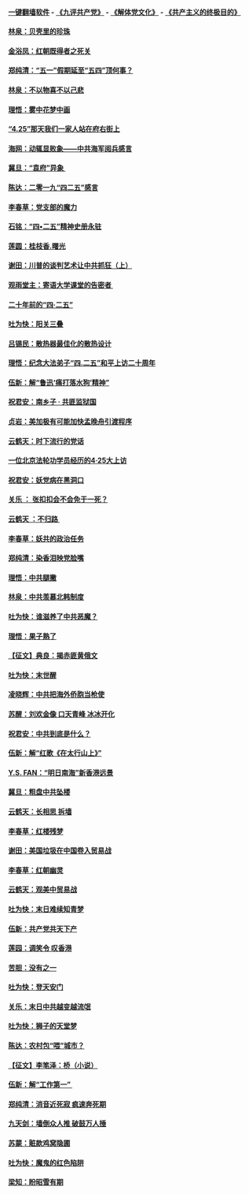 #### [一键翻墙软件](https://github.com/gfw-breaker/nogfw/blob/master/README.md?t=04282138) -  [《九评共产党》](https://github.com/gfw-breaker/9ping.md?t=04282138) - [《解体党文化》](https://github.com/gfw-breaker/jtdwh.md?t=04282138) - [《共产主义的终极目的》](https://github.com/gfw-breaker/gczydzjmd.md?t=04282138)

#### [林泉：贝壳里的珍珠](../pages/nsc993/n11217073.md?t=04282138) 

#### [金浴凤：红朝既得者之死关](../pages/nsc993/n11217063.md?t=04282138) 

#### [郑纯清：“五一”假期延至“五四”顶何事？](../pages/nsc993/n11217000.md?t=04282138) 

#### [林泉：不以物喜不以己悲](../pages/nsc993/n11216987.md?t=04282138) 

#### [理悟：雾中花梦中画](../pages/nsc993/n11213846.md?t=04282138) 

#### [“4.25”那天我们一家人站在府右街上](../pages/nsc993/n11210435.md?t=04282138) 

#### [海网：动辄显败象——中共海军阅兵感言](../pages/nsc993/n11212147.md?t=04282138) 

#### [冀旦：“袁府”异象 ](../pages/nsc993/n11211996.md?t=04282138) 

#### [陈达：二零一九“四二五”感言](../pages/nsc993/n11211971.md?t=04282138) 

#### [李春草：党支部的魔力](../pages/nsc993/n11211722.md?t=04282138) 

#### [石铭：“四•二五”精神史册永驻](../pages/nsc993/n11210585.md?t=04282138) 

#### [莲圆：桂枝香.曙光](../pages/nsc993/n11210371.md?t=04282138) 

#### [谢田：川普的谈判艺术让中共抓狂（上）](../pages/nsc993/n11209038.md?t=04282138) 

#### [观雨堂主：寄语大学课堂的告密者 ](../pages/nsc993/n11209062.md?t=04282138) 

#### [二十年前的“四·二五”](../pages/nsc993/n11207639.md?t=04282138) 

#### [吐为快：阳关三叠](../pages/nsc993/n11207152.md?t=04282138) 

#### [吕锡民：散热器最佳化的散热设计](../pages/nsc993/n11206294.md?t=04282138) 

#### [理悟：纪念大法弟子“四.二五”和平上访二十周年](../pages/nsc993/n11206269.md?t=04282138) 

#### [伍新：解“鲁迅‘痛打落水狗’精神”](../pages/nsc993/n11206208.md?t=04282138) 

#### [祝君安：南乡子 · 共匪监狱国](../pages/nsc993/n11203831.md?t=04282138) 

#### [贞岩：美加极有可能加快孟晚舟引渡程序](../pages/nsc993/n11203705.md?t=04282138) 

#### [云鹤天：时下流行的党话](../pages/nsc993/n11203254.md?t=04282138) 

#### [一位北京法轮功学员经历的4·25大上访](../pages/nsc993/n11203160.md?t=04282138) 

#### [祝君安：妖党病在黑洞口](../pages/nsc993/n11201449.md?t=04282138) 

#### [关乐 ： 张扣扣会不会免于一死？](../pages/nsc993/n11201363.md?t=04282138) 

#### [云鹤天 ：不归路 ](../pages/nsc993/n11201359.md?t=04282138) 

#### [李春草：妖共的政治任务](../pages/nsc993/n11199926.md?t=04282138) 

#### [郑纯清：染香泪映党脸嘴](../pages/nsc993/n11199911.md?t=04282138) 

#### [理悟：中共腿撇](../pages/nsc993/n11199727.md?t=04282138) 

#### [林泉：中共羡慕北韩制度](../pages/nsc993/n11199776.md?t=04282138) 

#### [吐为快：谁滋养了中共恶魔？](../pages/nsc993/n11199706.md?t=04282138) 

#### [理悟：果子熟了](../pages/nsc993/n11196774.md?t=04282138) 

#### [【征文】典良：揭赤匪黄俄文](../pages/nsc993/n11195773.md?t=04282138) 

#### [吐为快：末世醒](../pages/nsc993/n11196757.md?t=04282138) 

#### [凌晓辉：中共把海外侨胞当枪使](../pages/nsc993/n11195270.md?t=04282138) 

#### [苏醒：刘欢金像 口天青峰 冰冰开化](../pages/nsc993/n11194046.md?t=04282138) 

#### [祝君安：中共到底是什么？](../pages/nsc993/n11193828.md?t=04282138) 

#### [伍新：解“红歌《在太行山上》”](../pages/nsc993/n11193680.md?t=04282138) 

#### [Y.S. FAN：“明日南海”新香港远景](../pages/nsc993/n11189809.md?t=04282138) 

#### [冀旦：粗盘中共坠楼](../pages/nsc993/n11188872.md?t=04282138) 

#### [云鹤天：长相思 拆墙](../pages/nsc993/n11187494.md?t=04282138) 

#### [李春草：红楼残梦](../pages/nsc993/n11187468.md?t=04282138) 

#### [谢田：美国垃圾在中国卷入贸易战](../pages/nsc993/n11184083.md?t=04282138) 

#### [李春草：红朝幽灵](../pages/nsc993/n11186717.md?t=04282138) 

#### [云鹤天：观美中贸易战](../pages/nsc993/n11184252.md?t=04282138) 

#### [吐为快：末日难续知青梦](../pages/nsc993/n11183957.md?t=04282138) 

#### [伍新：共产党共天下产](../pages/nsc993/n11183941.md?t=04282138) 

#### [莲园：调笑令 叹香港](../pages/nsc993/n11183930.md?t=04282138) 

#### [苦胆：没有之一](../pages/nsc993/n11183909.md?t=04282138) 

#### [吐为快：登天安门](../pages/nsc993/n11183895.md?t=04282138) 

#### [关乐：末日中共越变越流氓](../pages/nsc993/n11183026.md?t=04282138) 

#### [吐为快：狮子的天堂梦](../pages/nsc993/n11179854.md?t=04282138) 

#### [陈达：农村包“喂”城市？](../pages/nsc993/n11179736.md?t=04282138) 

#### [【征文】李笔泽：桥（小说）](../pages/nsc993/n11176272.md?t=04282138) 

#### [伍新：解“工作第一” ](../pages/nsc993/n11177502.md?t=04282138) 

#### [郑纯清：消音近死寂 疯速奔死期](../pages/nsc993/n11177476.md?t=04282138) 

#### [九天剑：墙倒众人推 破鼓万人捶](../pages/nsc993/n11177298.md?t=04282138) 

#### [苏蒙：赃款鸡窝隐圃](../pages/nsc993/n11176885.md?t=04282138) 

#### [吐为快：魔鬼的红色陷阱](../pages/nsc993/n11176784.md?t=04282138) 

#### [梁知：盼昭雪有期](../pages/nsc993/n11169958.md?t=04282138) 

